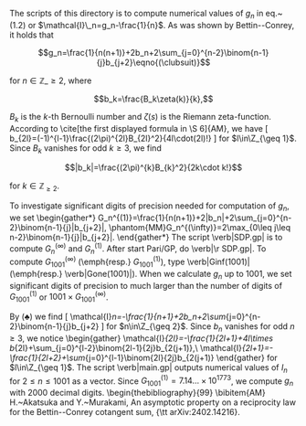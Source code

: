 The scripts of this directory is to compute numerical values of $g_n$
in eq.~(1.2) or $\mathcal{I}\_n=g_n-\frac{1}{n}$.
As was shown by Bettin--Conrey, it holds that

$$g_n=\frac{1}{n(n+1)}+2b_n+2\sum_{j=0}^{n-2}\binom{n-1}{j}b_{j+2}\eqno{(\clubsuit)}$$

for $n\in\mathbb{Z}\_{\geq 2}$, where

$$b_k=\frac{B_k\zeta(k)}{k},$$

$B_k$ is the $k$-th Bernoulli number and $\zeta(s)$ is the
Riemann zeta-function.
According to \cite[the first displayed formula in \S 6]{AM},
we have
\[
 b_{2l}=(-1)^{l-1}\frac{(2\pi)^{2l}B_{2l}^2}{4l\cdot(2l)!}
\]
for $l\in\Z_{\geq 1}$. Since $B_k$ vanishes for odd $k\geq 3$, we find

$$|b_k|=\frac{(2\pi)^{k}B_{k}^2}{2k\cdot k!}$$

for $k\in\mathbb{Z}_{\geq 2}$.

To investigate significant digits of precision needed for computation
of $g_n$, we set
\begin{gather*}
 G_n^{(1)}=\frac{1}{n(n+1)}+2|b_n|+2\sum_{j=0}^{n-2}\binom{n-1}{j}|b_{j+2}|,
\phantom{MM}G_n^{(\infty)}=2\max_{0\leq j\leq n-2}\binom{n-1}{j}|b_{j+2}|.
\end{gather*}
The script \verb|SDP.gp| is to compute $G_n^{(\infty)}$ and $G_n^{(1)}$.
After start Pari/GP, do \verb|\r SDP.gp|. To compute $G_{1001}^{(\infty)}$
(\emph{resp.} $G_{1001}^{(1)}$), type \verb|Ginf(1001)| (\emph{resp.} \verb|Gone(1001)|).
When we calculate $g_n$ up to $1001$, we set significant digits of precision
to much larger than the number of digits of
$G_{1001}^{(1)}$ or $1001\times G_{1001}^{(\infty)}$.

By ($\clubsuit$) we find
\[
 \mathcal{I}_n=-\frac{1}{n+1}+2b_n+2\sum_{j=0}^{n-2}\binom{n-1}{j}b_{j+2}
\]
for $n\in\Z_{\geq 2}$.
Since $b_n$ vanishes for odd $n\geq 3$, we notice
\begin{gather}
 \mathcal{I}_{2l}=-\frac{1}{2l+1}+4l\times b_{2l}+\sum_{j=0}^{l-2}\binom{2l-1}{2j}b_{2(j+1)},\\
\mathcal{I}_{2l+1}=-\frac{1}{2l+2}+\sum_{j=0}^{l-1}\binom{2l}{2j}b_{2(j+1)}
\end{gather}
for $l\in\Z_{\geq 1}$.
The script \verb|main.gp| outputs numerical values of $I_n$
for $2\leq n\leq 1001$ as a vector.
Since $G_{1001}^{(1)}=7.14\ldots\times 10^{1773}$,
we compute $g_n$ with $2000$ decimal digits.
\begin{thebibliography}{99}
 \bibitem{AM}
H.~Akatsuka and Y.~Murakami,
An asymptotic property on a reciprocity law for the Bettin--Conrey
cotangent sum, {\tt arXiv:2402.14216}.
